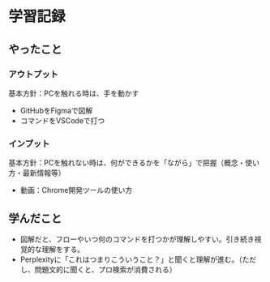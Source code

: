 # 学習記録

## やったこと

### アウトプット
基本方針：PCを触れる時は、手を動かす
- GitHubをFigmaで図解
- コマンドをVSCodeで打つ

### インプット
基本方針：PCを触れない時は、何ができるかを「ながら」で把握（概念・使い方・最新情報等）
- 動画：Chrome開発ツールの使い方

## 学んだこと
- 図解だと、フローやいつ何のコマンドを打つかが理解しやすい。引き続き視覚的な理解をする。
- Perplexityに「これはつまりこういうこと？」と聞くと理解が進む。（ただし、問題文的に聞くと、プロ検索が消費される）